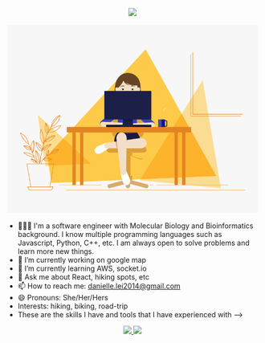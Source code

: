 <!-- ### Hi there 👋 -->
<p align="center">
  <a href="https://daniellelei.github.io/"><img src="https://readme-typing-svg.herokuapp.com?font=monospace+font&color=FFBF00&size=20&center=true&vCenter=true&width=600&height=100&lines=Hi+there+👋+My+Name+is+Danielle+Lei;I+Am+a+Software+Engineer;"></a>
</p>
<p align="center">
  <img src = "https://github.com/daniellelei/daniellelei/blob/main/coding%20girl.gif?raw=true" style="width:500px">
</p>


- 👩🏻‍💻 I'm a software engineer with Molecular Biology and Bioinformatics background. I know multiple programming languages such as Javascript, Python, C++, etc. I am always open to solve problems and learn more new things. 
- 🔭 I’m currently working on google map
- 🌱 I’m currently learning AWS, socket.io
- 💬 Ask me about React, hiking spots, etc
- 📫 How to reach me: danielle.lei2014@gmail.com
- 😄 Pronouns: She/Her/Hers
- Interests: hiking, biking, road-trip
- These are the skills I have and tools that I have experienced with
-->

<p align="center">
  <a href="https://skillicons.dev">
    <img src="https://skillicons.dev/icons?i=js,html,css,react,redux,sequelize,python,flask,nodejs,postman" />
    <img src="https://skillicons.dev/icons?i=git,github,linux,docker,postgres,aws,sqlite,cpp,express,vscode" />
  </a>
</p>


